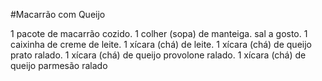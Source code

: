 #Macarrão com Queijo

1 pacote de macarrão cozido.
1 colher (sopa) de manteiga.
sal a gosto.
1 caixinha de creme de leite.
1 xícara (chá) de leite.
1 xícara (chá) de queijo prato ralado.
1 xícara (chá) de queijo provolone ralado.
1 xícara (chá) de queijo parmesão ralado

